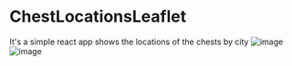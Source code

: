 # ChestLocationsLeaflet
It's a simple react app shows the locations of the chests by city
![image](https://github.com/okademirbilek/ChestLocationsLeaflet/assets/48480726/e7031944-08a5-4a0d-9d6b-e9ab25fb6653)
![image](https://github.com/okademirbilek/ChestLocationsLeaflet/assets/48480726/f8a50fb5-529c-47cb-a8bb-efbf17f36a44)
